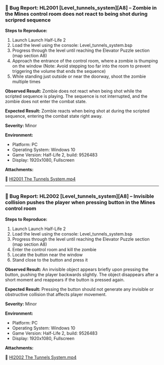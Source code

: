 ### 🐞 Bug Report: HL2001 [Level_tunnels_system][A8] – Zombie in the Mines control room does not react to being shot during scripred sequence

**Steps to Reproduce:**

1. Launch Launch Half-Life 2
2. Load the level using the console: Level_tunnels_system.bsp
3. Progress through the level until reaching the Elevator Puzzle section (map section A8)
4. Approach the entrance of the control room, where a zombie is thumping on the window (Note: Avoid stepping too far into the room to prevent triggering the volume that ends the sequence)
5. While standing just outside or near the doorway, shoot the zombie multiple times

**Observed Result:**
Zombie does not react when being shot while the scripted sequence is playing. The sequence is not interrupted, and the zombie does not enter the combat state.

**Expected Result:**
Zombie reacts when being shot at during the scripted sequence, entering the combat state right away.

**Severity:** Minor

**Environment:**

- Platform: PC
- Operating System: Windows 10
- Game Version: Half-Life 2, build: 9526483
- Display: 1920x1080, Fullscreen

**Attachments:**

📎 [Hl2001 The Tunnels System.mp4](./images/Hl2001_The_Tunnels_System.mp4)


---

### 🐞 Bug Report: HL2002 [Level_tunnels_system][A8] – Invisible collision pushes the player when pressing button in the Mines control room
**Steps to Reproduce:**

1. Launch Launch Half-Life 2
2. Load the level using the console: Level_tunnels_system.bsp
3. Progress through the level until reaching the Elevator Puzzle section (map section A8)
4. Enter the control room and kill the zombie
5. Locate the button near the window
6. Stand close to the button and press it


**Observed Result:**
An invisible object appears briefly upon pressing the button, pushing the player backwards slightly. The object disappears after a short moment and reappears if the button is pressed again.

**Expected Result:**
Pressing the button should not generate any invisible or obstructive collision that affects player movement.

**Severity:** Minor

**Environment:**

- Platform: PC
- Operating System: Windows 10
- Game Version: Half-Life 2, build: 9526483
- Display: 1920x1080, Fullscreen

**Attachments:**

📎 [Hl2002 The Tunnels System.mp4](./images/Hl2002_The_Tunnels_System.mp4)
